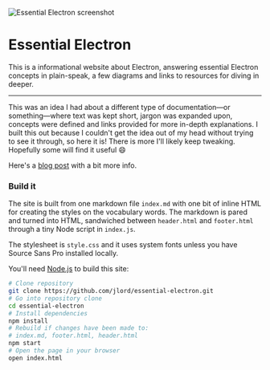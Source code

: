 ![Essential Electron screenshot](https://cloud.githubusercontent.com/assets/1305617/17867404/3e699c20-685f-11e6-9303-c98862a0540a.png)

# Essential Electron

This is a informational website about Electron, answering essential Electron concepts in plain-speak, a few diagrams and links to resources for diving in deeper.

---

This was an idea I had about a different type of documentation—or something—where text was kept short, jargon was expanded upon, concepts were defined and links provided for more in-depth explanations. I built this out because I couldn't get the idea out of my head without trying to see it through, so here it is! There is more I'll likely keep tweaking. Hopefully some will find it useful :smile:

Here's a [blog post](http://jlord.us/blog/essential-electron.html) with a bit more info.

### Build it

The site is built from one markdown file `index.md` with one bit of inline HTML for creating the styles on the vocabulary words. The markdown is pared and turned into HTML, sandwiched between `header.html` and `footer.html` through a tiny Node script in `index.js`.

The stylesheet is `style.css` and it uses system fonts unless you have Source Sans Pro installed locally.

You'll need [Node.js](https://nodejs.org) to build this site:

```bash
# Clone repository
git clone https://github.com/jlord/essential-electron.git
# Go into repository clone
cd essential-electron
# Install dependencies
npm install
# Rebuild if changes have been made to:
# index.md, footer.html, header.html
npm start
# Open the page in your browser
open index.html
```
